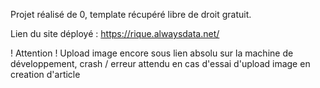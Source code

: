 Projet réalisé de 0, template récupéré libre de droit gratuit.

Lien du site déployé : https://rique.alwaysdata.net/

! Attention ! Upload image encore sous lien absolu sur la machine de développement, crash / erreur attendu en cas d'essai d'upload image en creation d'article
